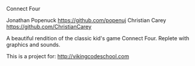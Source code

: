 Connect Four

Jonathan Popenuck https://github.com/popenuj
Christian Carey https://github.com/ChristianCarey

A beautiful rendition of the classic kid's game Connect Four. Replete with graphics and sounds.

This is a project for: http://vikingcodeschool.com

